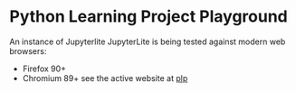 # Python Learning Project Playground

An instance of Jupyterlite 
JupyterLite is being tested against modern web browsers:

- Firefox 90+
- Chromium 89+
see the active website at [plp](melsiddieg.github.io/plp)
